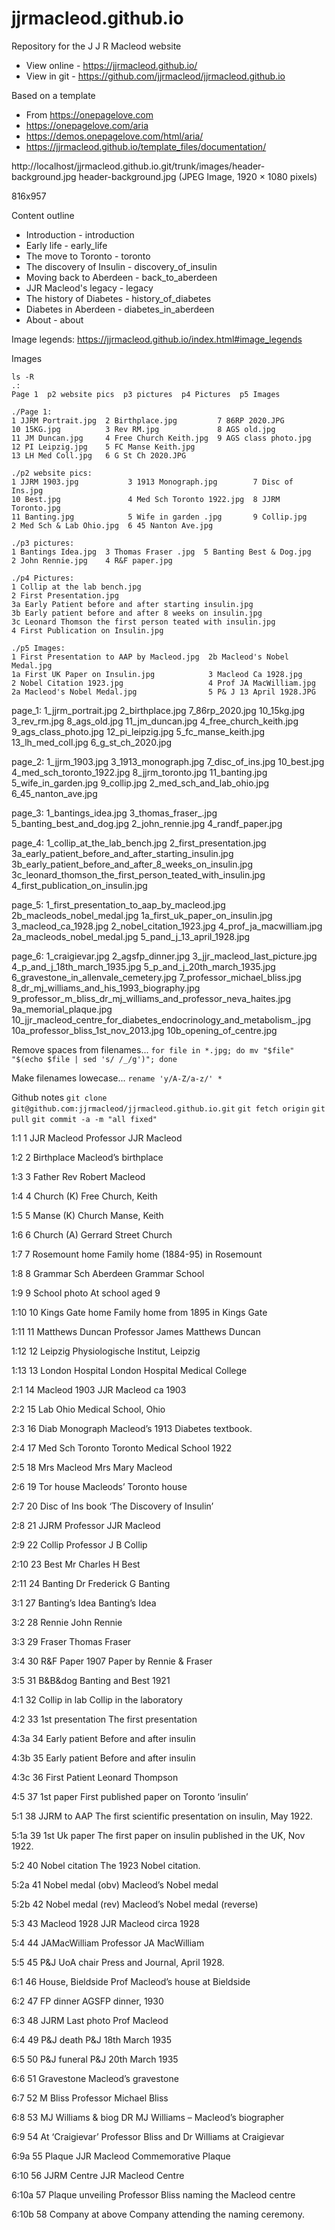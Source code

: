 # jjrmacleod.github.io
Repository for the J J R Macleod website

* View online - https://jjrmacleod.github.io/
* View in git - https://github.com/jjrmacleod/jjrmacleod.github.io

Based on a template 
* From https://onepagelove.com
* https://onepagelove.com/aria
* https://demos.onepagelove.com/html/aria/
* https://jjrmacleod.github.io/template_files/documentation/



http://localhost/jjrmacleod.github.io.git/trunk/images/header-background.jpg
header-background.jpg (JPEG Image, 1920 × 1080 pixels)

816x957


Content outline
* Introduction - introduction
* Early life - early_life
* The move to Toronto - toronto
* The discovery of Insulin - discovery_of_insulin
* Moving back to Aberdeen - back_to_aberdeen
* JJR Macleod's legacy - legacy
* The history of Diabetes - history_of_diabetes
* Diabetes in Aberdeen - diabetes_in_aberdeen
* About  - about


Image legends: https://jjrmacleod.github.io/index.html#image_legends


Images
```
ls -R
.:
Page 1  p2 website pics  p3 pictures  p4 Pictures  p5 Images

./Page 1:
1 JJRM Portrait.jpg  2 Birthplace.jpg         7 86RP 2020.JPG
10 15KG.jpg          3 Rev RM.jpg             8 AGS old.jpg
11 JM Duncan.jpg     4 Free Church Keith.jpg  9 AGS class photo.jpg
12 PI Leipzig.jpg    5 FC Manse Keith.jpg
13 LH Med Coll.jpg   6 G St Ch 2020.JPG

./p2 website pics:
1 JJRM 1903.jpg           3 1913 Monograph.jpg        7 Disc of Ins.jpg
10 Best.jpg               4 Med Sch Toronto 1922.jpg  8 JJRM Toronto.jpg
11 Banting.jpg            5 Wife in garden .jpg       9 Collip.jpg
2 Med Sch & Lab Ohio.jpg  6 45 Nanton Ave.jpg

./p3 pictures:
1 Bantings Idea.jpg  3 Thomas Fraser .jpg  5 Banting Best & Dog.jpg
2 John Rennie.jpg    4 R&F paper.jpg

./p4 Pictures:
1 Collip at the lab bench.jpg
2 First Presentation.jpg
3a Early Patient before and after starting insulin.jpg
3b Early patient before and after 8 weeks on insulin.jpg
3c Leonard Thomson the first person teated with insulin.jpg
4 First Publication on Insulin.jpg

./p5 Images:
1 First Presentation to AAP by Macleod.jpg  2b Macleod's Nobel Medal.jpg
1a First UK Paper on Insulin.jpg            3 Macleod Ca 1928.jpg
2 Nobel Citation 1923.jpg                   4 Prof JA MacWilliam.jpg
2a Macleod's Nobel Medal.jpg                5 P& J 13 April 1928.JPG

```

page_1:
1_jjrm_portrait.jpg
2_birthplace.jpg
7_86rp_2020.jpg
10_15kg.jpg
3_rev_rm.jpg
8_ags_old.jpg
11_jm_duncan.jpg
4_free_church_keith.jpg
9_ags_class_photo.jpg
12_pi_leipzig.jpg
5_fc_manse_keith.jpg
13_lh_med_coll.jpg
6_g_st_ch_2020.jpg

page_2:
1_jjrm_1903.jpg
3_1913_monograph.jpg
7_disc_of_ins.jpg
10_best.jpg
4_med_sch_toronto_1922.jpg
8_jjrm_toronto.jpg
11_banting.jpg
5_wife_in_garden.jpg
9_collip.jpg
2_med_sch_and_lab_ohio.jpg
6_45_nanton_ave.jpg

page_3:
1_bantings_idea.jpg
3_thomas_fraser_.jpg
5_banting_best_and_dog.jpg
2_john_rennie.jpg
4_randf_paper.jpg

page_4:
1_collip_at_the_lab_bench.jpg
2_first_presentation.jpg
3a_early_patient_before_and_after_starting_insulin.jpg
3b_early_patient_before_and_after_8_weeks_on_insulin.jpg
3c_leonard_thomson_the_first_person_teated_with_insulin.jpg
4_first_publication_on_insulin.jpg

page_5:
1_first_presentation_to_aap_by_macleod.jpg
2b_macleods_nobel_medal.jpg
1a_first_uk_paper_on_insulin.jpg
3_macleod_ca_1928.jpg
2_nobel_citation_1923.jpg
4_prof_ja_macwilliam.jpg
2a_macleods_nobel_medal.jpg
5_pand_j_13_april_1928.jpg

page_6:
1_craigievar.jpg
2_agsfp_dinner.jpg
3_jjr_macleod_last_picture.jpg
4_p_and_j_18th_march_1935.jpg
5_p_and_j_20th_march_1935.jpg
6_gravestone_in_allenvale_cemetery.jpg
7_professor_michael_bliss.jpg
8_dr_mj_williams_and_his_1993_biography.jpg
9_professor_m_bliss_dr_mj_williams_and_professor_neva_haites.jpg
9a_memorial_plaque.jpg
10_jjr_macleod_centre_for_diabetes_endocrinology_and_metabolism_.jpg
10a_professor_bliss_1st_nov_2013.jpg
10b_opening_of_centre.jpg



Remove spaces from filenames...
`for file in *.jpg; do mv "$file" "$(echo $file | sed 's/ /_/g')"; done`

Make filenames lowecase...
`rename 'y/A-Z/a-z/' *`

Github notes
`git clone git@github.com:jjrmacleod/jjrmacleod.github.io.git`
`git fetch origin`
`git pull`
`git commit -a -m "all fixed"`






1:1 
1
JJR Macleod
Professor JJR Macleod

1:2
2
Birthplace
Macleod’s birthplace

1:3
3
Father
Rev Robert Macleod

1:4
4
Church (K)
Free Church, Keith

1:5
5
Manse (K)
Church Manse, Keith

1:6
6
Church (A)
Gerrard Street Church

1:7
7
Rosemount home
Family home (1884-95) in Rosemount

1:8
8
Grammar Sch
Aberdeen Grammar School

1:9
9
School photo
At school aged 9

1:10
10
Kings Gate home
Family home from 1895 in Kings Gate

1:11
11
Matthews Duncan
Professor James Matthews Duncan

1:12
12
Leipzig
Physiologische Institut, Leipzig

1:13
13
London Hospital
London Hospital Medical College

2:1
14
Macleod 1903
JJR Macleod ca 1903

2:2
15
Lab Ohio
Medical School, Ohio

2:3
16
Diab Monograph
Macleod’s 1913 Diabetes textbook.

2:4 
17
Med Sch Toronto
Toronto Medical School 1922

2:5
18
Mrs Macleod
Mrs Mary Macleod

2:6
19
Tor house
Macleods’ Toronto house

2:7
20
Disc of Ins book
‘The Discovery of Insulin’

2:8 
21
JJRM 
Professor JJR Macleod

2:9
22
Collip
Professor J B Collip

2:10
23
Best
Mr Charles H Best

2:11
24
Banting
Dr Frederick G Banting


3:1
27
Banting’s Idea
Banting’s Idea

3:2
28
Rennie
John Rennie

3:3
29
Fraser
Thomas Fraser

3:4
30
R&F Paper
1907 Paper by Rennie & Fraser

3:5
31
B&B&dog
Banting and Best 1921

4:1
32
Collip in lab
Collip in the laboratory

4:2
33
1st presentation
The first presentation

4:3a
34
Early patient
Before and after insulin

4:3b
35
Early patient
Before and after insulin

4:3c
36
First Patient
Leonard Thompson

4:5
37
1st paper
First published paper on Toronto ‘insulin’


5:1
38
JJRM to AAP
The first scientific presentation on insulin, May 1922.

5:1a
39
1st Uk paper
The first paper on insulin published in the UK, Nov 1922.

5:2
40
Nobel citation
The 1923 Nobel citation.

5:2a
41
Nobel medal (obv)
Macleod’s Nobel medal

5:2b
42
Nobel medal (rev)
Macleod’s Nobel medal (reverse)

5:3
43
Macleod 1928
JJR Macleod circa 1928

5:4
44
JAMacWilliam
Professor JA MacWilliam

5:5
45
P&J UoA chair
Press and Journal, April 1928.


6:1
46
House, Bieldside
Prof Macleod’s house at Bieldside

6:2
47
FP dinner
AGSFP dinner, 1930

6:3 
48
JJRM Last photo
Prof Macleod 

6:4
49
P&J death
P&J 18th March 1935

6:5
50
P&J funeral
P&J 20th March 1935

6:6
51
Gravestone
Macleod’s gravestone

6:7
52
M Bliss
Professor Michael Bliss

6:8 
53
MJ Williams & biog
DR MJ Williams – Macleod’s biographer

6:9 
54
At ‘Craigievar’
Professor Bliss and Dr Williams at Craigievar

6:9a
55
Plaque
JJR Macleod Commemorative Plaque

6:10
56
JJRM Centre
JJR Macleod Centre

6:10a
57
Plaque unveiling
Professor Bliss naming the Macleod centre

6:10b
58
Company at above
Company attending the naming ceremony.
